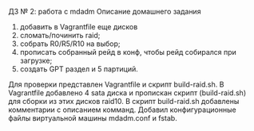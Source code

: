 ДЗ № 2: работа с mdadm
  Описание домашнего задания
  1) добавить в Vagrantfile еще дисков
  2) сломать/починить raid;
  3) собрать R0/R5/R10 на выбор;
  4) прописать собранный рейд в конф, чтобы рейд собирался при загрузке;
  5) создать GPT раздел и 5 партиций.

Для проверки представлен Vagrantfile и скрипт build-raid.sh.
В Vagrantfile добавлено 4 sata диска и пропискан скрипт (build-raid.sh) для сборки из этих дисков raid10. 
В скрипт build-raid.sh добавлены комментарии с описанием комманд.
Добавил конфигурационные файлы виртуальной машины mdadm.conf и fstab.
